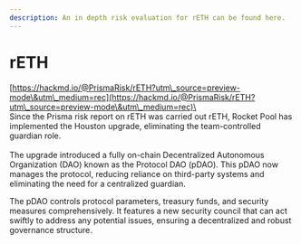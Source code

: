 ```yaml
---
description: An in depth risk evaluation for rETH can be found here.
---
```


# rETH

[https://hackmd.io/@PrismaRisk/rETH?utm\_source=preview-mode\&utm\_medium=rec](https://hackmd.io/@PrismaRisk/rETH?utm\_source=preview-mode\&utm\_medium=rec)\
\
Since the Prisma risk report on rETH was carried out rETH, Rocket Pool has implemented the Houston upgrade, eliminating the team-controlled guardian role. \
\
The upgrade introduced a fully on-chain Decentralized Autonomous Organization (DAO) known as the Protocol DAO (pDAO). This pDAO now manages the protocol, reducing reliance on third-party systems and eliminating the need for a centralized guardian​.

The pDAO controls protocol parameters, treasury funds, and security measures comprehensively. It features a new security council that can act swiftly to address any potential issues, ensuring a decentralized and robust governance structure.​
